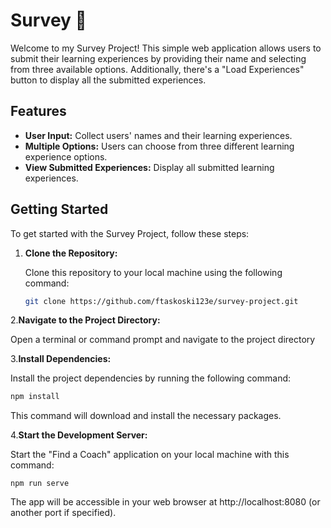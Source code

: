 # Survey 📝

Welcome to my Survey Project! This simple web application allows users to submit their learning experiences by providing their name and selecting from three available options. Additionally, there's a "Load Experiences" button to display all the submitted experiences.

## Features

- **User Input:** Collect users' names and their learning experiences.
- **Multiple Options:** Users can choose from three different learning experience options.
- **View Submitted Experiences:** Display all submitted learning experiences.

## Getting Started

To get started with the Survey Project, follow these steps:

1. **Clone the Repository:**

   Clone this repository to your local machine using the following command:

   ```bash
   git clone https://github.com/ftaskoski123e/survey-project.git

2.**Navigate to the Project Directory:**

Open a terminal or command prompt and navigate to the project directory

3.**Install Dependencies:**

Install the project dependencies by running the following command:
```bash
npm install 
```

This command will download and install the necessary packages.

4.**Start the Development Server:**

Start the "Find a Coach" application on your local machine with this command:
```
npm run serve
```

The app will be accessible in your web browser at http://localhost:8080 (or another port if specified).
